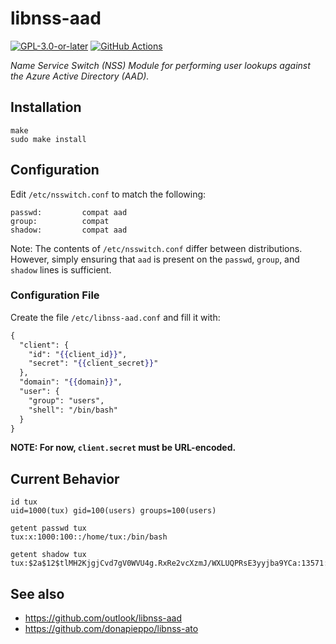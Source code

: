 # libnss-aad

[![GPL-3.0-or-later](https://img.shields.io/badge/license-GPL--3.0--or--later-blue?style=flat-square)](https://spdx.org/licenses/GPL-3.0-or-later.html)
[![GitHub Actions](https://img.shields.io/github/workflow/status/aad-for-linux/libnss-aad/build?style=flat-square)](https://github.com/aad-for-linux/libnss-aad/actions)

_Name Service Switch (NSS) Module for performing user lookups against the Azure Active Directory (AAD)._

## Installation

```terminal
make
sudo make install
```

## Configuration

Edit `/etc/nsswitch.conf` to match the following:

```
passwd:         compat aad
group:          compat
shadow:         compat aad
```

Note: The contents of `/etc/nsswitch.conf` differ between distributions.
However, simply ensuring that `aad` is present on the `passwd`, `group`, and `shadow` lines is sufficient.

### Configuration File

Create the file `/etc/libnss-aad.conf` and fill it with:

```mustache
{
  "client": {
    "id": "{{client_id}}",
    "secret": "{{client_secret}}"
  },
  "domain": "{{domain}}",
  "user": {
    "group": "users",
    "shell": "/bin/bash"
  }
}
```

**NOTE: For now, `client.secret` must be URL-encoded.**

## Current Behavior

```terminal
id tux
uid=1000(tux) gid=100(users) groups=100(users)

getent passwd tux
tux:x:1000:100::/home/tux:/bin/bash

getent shadow tux
tux:$2a$12$tlMH2KjgjCvd7gV0WVU4g.RxRe2vcXzmJ/WXLUQPRsE3yyjba9YCa:13571:0:99999:7:::
```

## See also

- https://github.com/outlook/libnss-aad
- https://github.com/donapieppo/libnss-ato
